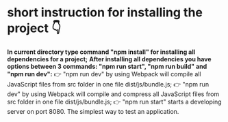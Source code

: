 # short instruction for installing the project 👇

**In current directory type command "npm install" for installing all dependencies for a project;**
**After installing all dependencies you have options between 3 commands: "npm run start", "npm run build" and "npm run dev":**
👉  "npm run dev" by using Webpack will compile all JavaScript files from src folder in one file dist/js/bundle.js;
👉  "npm run dev" by using Webpack will compile and compress all JavaScript files from src folder in one file dist/js/bundle.js;
👉  "npm run start" starts a developing server on port 8080. The simplest way to test an application.
